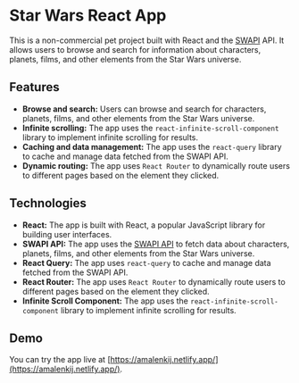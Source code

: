 # Star Wars React App 

This is a non-commercial pet project built with React and the [SWAPI](https://swapi.dev/) API. It allows users to browse and search for information about characters, planets, films, and other elements from the Star Wars universe.

## Features

- **Browse and search:** Users can browse and search for characters, planets, films, and other elements from the Star Wars universe.
- **Infinite scrolling:** The app uses the `react-infinite-scroll-component` library to implement infinite scrolling for results.
- **Caching and data management:** The app uses the `react-query` library to cache and manage data fetched from the SWAPI API.
- **Dynamic routing:** The app uses `React Router` to dynamically route users to different pages based on the element they clicked.

## Technologies

- **React:** The app is built with React, a popular JavaScript library for building user interfaces.
- **SWAPI API:** The app uses the [SWAPI API](https://swapi.dev/) to fetch data about characters, planets, films, and other elements from the Star Wars universe.
- **React Query:** The app uses `react-query` to cache and manage data fetched from the SWAPI API.
- **React Router:** The app uses `React Router` to dynamically route users to different pages based on the element they clicked.
- **Infinite Scroll Component:** The app uses the `react-infinite-scroll-component` library to implement infinite scrolling for results.

## Demo

You can try the app live at [https://amalenkij.netlify.app/](https://amalenkij.netlify.app/).
